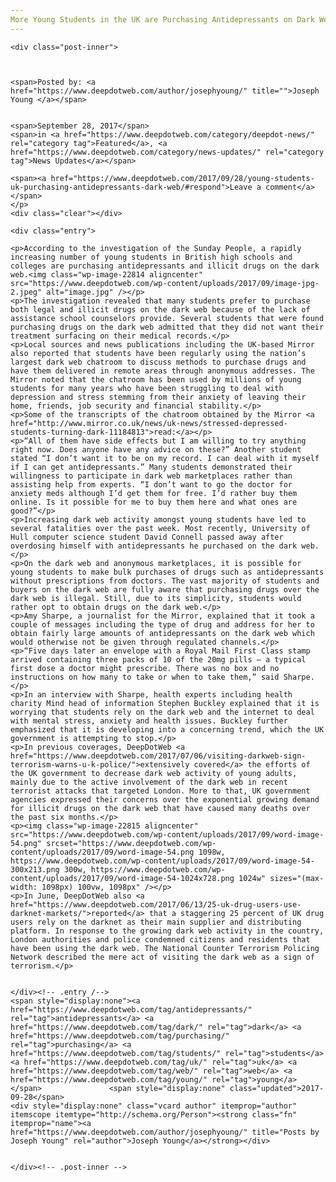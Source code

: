 ```yaml
---
More Young Students in the UK are Purchasing Antidepressants on Dark Web
---
```

<article class="post-listing post-22805 post type-post status-publish format-standard has-post-thumbnail hentry 
category-news-updates tag-antidepressants tag-dark tag-purchasing tag-students tag-uk tag-web tag-young">
    
    <div class="post-inner">
    
    
        
    <span>Posted by: <a href="https://www.deepdotweb.com/author/josephyoung/" title="">Joseph Young </a></span>
    
    
    <span>September 28, 2017</span>
    <span>in <a href="https://www.deepdotweb.com/category/deepdot-news/" rel="category tag">Featured</a>, <a href="https://www.deepdotweb.com/category/news-updates/" rel="category tag">News Updates</a></span>
    
    <span><a href="https://www.deepdotweb.com/2017/09/28/young-students-uk-purchasing-antidepressants-dark-web/#respond">Leave a comment</a></span>
    </p>
    <div class="clear"></div>
    
    <div class="entry">
    
    <p>According to the investigation of the Sunday People, a rapidly increasing number of young students in British high schools and colleges are purchasing antidepressants and illicit drugs on the dark web.<img class="wp-image-22814 aligncenter" src="https://www.deepdotweb.com/wp-content/uploads/2017/09/image-jpg-2.jpeg" alt="image.jpg" /></p>
    <p>The investigation revealed that many students prefer to purchase both legal and illicit drugs on the dark web because of the lack of assistance school counselors provide. Several students that were found purchasing drugs on the dark web admitted that they did not want their treatment surfacing on their medical records.</p>
    <p>Local sources and news publications including the UK-based Mirror also reported that students have been regularly using the nation’s largest dark web chatroom to discuss methods to purchase drugs and have them delivered in remote areas through anonymous addresses. The Mirror noted that the chatroom has been used by millions of young students for many years who have been struggling to deal with depression and stress stemming from their anxiety of leaving their home, friends, job security and financial stability.</p>
    <p>Some of the transcripts of the chatroom obtained by the Mirror <a href="http://www.mirror.co.uk/news/uk-news/stressed-depressed-students-turning-dark-11184813">read:</a></p>
    <p>“All of them have side effects but I am willing to try anything right now. Does anyone have any advice on these?” Another student stated “I don’t want it to be on my record. I can deal with it myself if I can get antidepressants.” Many students demonstrated their willingness to participate in dark web marketplaces rather than assisting help from experts. “I don’t want to go the doctor for anxiety meds although I’d get them for free. I’d rather buy them online. Is it possible for me to buy them here and what ones are good?”</p>
    <p>Increasing dark web activity amongst young students have led to several fatalities over the past week. Most recently, University of Hull computer science student David Connell passed away after overdosing himself with antidepressants he purchased on the dark web.</p>
    <p>On the dark web and anonymous marketplaces, it is possible for young students to make bulk purchases of drugs such as antidepressants without prescriptions from doctors. The vast majority of students and buyers on the dark web are fully aware that purchasing drugs over the dark web is illegal. Still, due to its simplicity, students would rather opt to obtain drugs on the dark web.</p>
    <p>Amy Sharpe, a journalist for the Mirror, explained that it took a couple of messages including the type of drug and address for her to obtain fairly large amounts of antidepressants on the dark web which would otherwise not be given through regulated channels.</p>
    <p>“Five days later an envelope with a Royal Mail First Class stamp arrived containing three packs of 10 of the 20mg pills – a typical first dose a doctor might prescribe. There was no box and no instructions on how many to take or when to take them,” said Sharpe.</p>
    <p>In an interview with Sharpe, health experts including health charity Mind head of information Stephen Buckley explained that it is worrying that students rely on the dark web and the internet to deal with mental stress, anxiety and health issues. Buckley further emphasized that it is developing into a concerning trend, which the UK government is attempting to stop.</p>
    <p>In previous coverages, DeepDotWeb <a href="https://www.deepdotweb.com/2017/07/06/visiting-darkweb-sign-terrorism-warns-u-k-police/">extensively covered</a> the efforts of the UK government to decrease dark web activity of young adults, mainly due to the active involvement of the dark web in recent terrorist attacks that targeted London. More to that, UK government agencies expressed their concerns over the exponential growing demand for illicit drugs on the dark web that have caused many deaths over the past six months.</p>
    <p><img class="wp-image-22815 aligncenter" src="https://www.deepdotweb.com/wp-content/uploads/2017/09/word-image-54.png" srcset="https://www.deepdotweb.com/wp-content/uploads/2017/09/word-image-54.png 1098w, https://www.deepdotweb.com/wp-content/uploads/2017/09/word-image-54-300x213.png 300w, https://www.deepdotweb.com/wp-content/uploads/2017/09/word-image-54-1024x728.png 1024w" sizes="(max-width: 1098px) 100vw, 1098px" /></p>
    <p>In June, DeepDotWeb also <a href="https://www.deepdotweb.com/2017/06/13/25-uk-drug-users-use-darknet-markets/">reported</a> that a staggering 25 percent of UK drug users rely on the darknet as their main supplier and distributing platform. In response to the growing dark web activity in the country, London authorities and police condemned citizens and residents that have been using the dark web. The National Counter Terrorism Policing Network described the mere act of visiting the dark web as a sign of terrorism.</p>
    
    
    </div><!-- .entry /-->
    <span style="display:none"><a href="https://www.deepdotweb.com/tag/antidepressants/" rel="tag">antidepressants</a> <a href="https://www.deepdotweb.com/tag/dark/" rel="tag">dark</a> <a href="https://www.deepdotweb.com/tag/purchasing/" rel="tag">purchasing</a> <a href="https://www.deepdotweb.com/tag/students/" rel="tag">students</a> <a href="https://www.deepdotweb.com/tag/uk/" rel="tag">uk</a> <a href="https://www.deepdotweb.com/tag/web/" rel="tag">web</a> <a href="https://www.deepdotweb.com/tag/young/" rel="tag">young</a></span>				<span style="display:none" class="updated">2017-09-28</span>
    <div style="display:none" class="vcard author" itemprop="author" itemscope itemtype="http://schema.org/Person"><strong class="fn" itemprop="name"><a href="https://www.deepdotweb.com/author/josephyoung/" title="Posts by Joseph Young" rel="author">Joseph Young</a></strong></div>
    
    
    </div><!-- .post-inner -->
</article><!-- .post-listing -->

